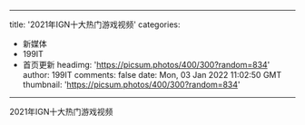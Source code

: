 
---
title: '2021年IGN十大热门游戏视频'
categories: 
 - 新媒体
 - 199IT
 - 首页更新
headimg: 'https://picsum.photos/400/300?random=834'
author: 199IT
comments: false
date: Mon, 03 Jan 2022 11:02:50 GMT
thumbnail: 'https://picsum.photos/400/300?random=834'
---

<div>   
2021年IGN十大热门游戏视频  
</div>
            
